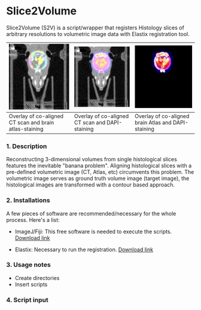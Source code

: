 # Slice2Volume
Slice2Volume (S2V) is a script/wrapper that registers Histology slices of arbitrary resolutions to volumetric image data with Elastix registration tool.

|<img src="./imgs/CT_vs_Atlas.jpg" alt="" width="200"/>	| <img src="./imgs/CT_vs_DAPI.jpg" alt="" width="200"/>	| <img src="./imgs/Atlas_vs_DAPI.jpg" alt="Overlay of co-aligned brain Atlas and DAPI-staining" width="200"/> |
| --- | --- | --- |
| Overlay of co-aligned CT scan and brain atlas-staining	| Overlay of co-aligned CT scan and DAPI-staining		| Overlay of co-aligned brain Atlas and DAPI-staining |

### 1. Description

Reconstructing 3-dimensional volumes from single histological slices features the inevitable "banana problem". Aligning histological slices with a pre-defined volumetric image (CT, Atlas, etc) circumvents this problem.
The volumetric image serves as ground truth volume image (target image), the histological images are transformed with a contour based approach.


### 2. Installations

A few pieces of software are recommended/necessary for the whole process. Here's a list:

* ImageJ/Fiji:
This free software is needed to execute the scripts. [Download link](www.imagej.net/Downloads)

* Elastix:
Necessary to run the registration. [Download link](elastix.isi.uu.nl)

### 3. Usage notes
* Create directories
* Insert scripts

### 4. Script input
